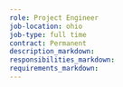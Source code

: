 ```yaml
---
role: Project Engineer
job-location: ohio
job-type: full time
contract: Permanent
description_markdown:
responsibilities_markdown:
requirements_markdown:
---
```

